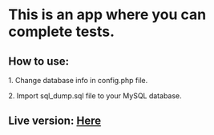 <h1>This is an app where you can complete tests.</h1>
<h2>How to use:</h2>
<p>1. Change database info in config.php file.</p>
<p>2. Import sql_dump.sql file to your MySQL database.</p>

<h2>Live version: <a href="https://mighty-garden-93660.herokuapp.com/index.php">Here</a></h2>